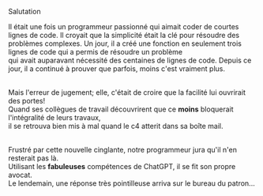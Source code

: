 Salutation <br/>

Il était une fois un programmeur passionné qui aimait coder de courtes lignes de code. 
Il croyait que la simplicité était la clé pour résoudre des problèmes complexes. Un jour, 
il a créé une fonction en seulement trois lignes de code qui a permis de résoudre un problème 
<br/> qui avait auparavant nécessité des centaines de lignes de code. Depuis ce jour,
il a continué à prouver que parfois, moins c'est vraiment plus.

<br/> Mais l'erreur de jugement; elle, c'était de croire que la facilité lui ouvrirait des portes!
<br/> Quand ses collègues de travail découvrirent que ce __moins__ bloquerait l'intégralité de leurs travaux,
<br/> il se retrouva bien mis à mal quand le c4 atterit dans sa boîte mail.

<br/> Frustré par cette nouvelle cinglante, notre programmeur jura qu'il n'en resterait pas là.
<br/> Utilisant les __fabuleuses__ compétences de ChatGPT, il se fit son propre avocat.
<br/> Le lendemain, une réponse très pointilleuse arriva sur le bureau du patron...

